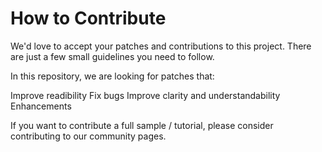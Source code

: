 # How to Contribute

We'd love to accept your patches and contributions to this project. There are just a few small guidelines you need to follow.

In this repository, we are looking for patches that:

Improve readibility Fix bugs Improve clarity and understandability Enhancements

If you want to contribute a full sample / tutorial, please consider contributing to our community pages.
